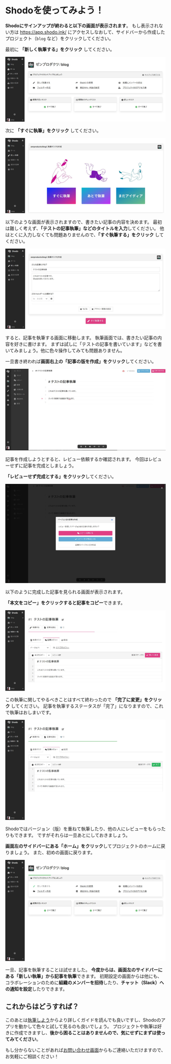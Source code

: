 # Shodoを使ってみよう！

**Shodoにサインアップが終わると以下の画面が表示されます**。
もし表示されない方は https://app.shodo.ink/ にアクセスしなおして、サイドバーから作成したプロジェクト（`blog` など）をクリックしてください。

最初に **「新しく執筆する」をクリック** してください。

![プロジェクト開始時](_img/first/first_1.jpeg)

次に **「すぐに執筆」をクリック** してください。

![執筆を始める](_img/first/first_2.jpeg)

以下のような画面が表示されますので、書きたい記事の内容を決めます。
最初は難しく考えず、**「テストの記事執筆」などのタイトルを入力**してください。
他はとくに入力しなくても問題ありませんので、**「すぐ執筆する」をクリック** してください。

![記事の内容を決める](_img/first/first_3.jpeg)

すると、記事を執筆する画面に移動します。
執筆画面では、書きたい記事の内容を好きに書けます。
まずは試しに「テストの記事を書いています」などを書いてみましょう。他に色々操作してみても問題ありません。

一旦書き終われば**画面右上の「記事の版を作成」をクリック**してください。

![記事の執筆](_img/first/first_4.jpeg)

記事を作成しようとすると、レビュー依頼するか確認されます。
今回はレビューせずに記事を完成としましょう。

**「レビューせず完成とする」をクリック**してください。

![記事を作成する](_img/first/first_5.jpeg)

以下のように完成した記事を見られる画面が表示されます。

**「本文をコピー」をクリックすると記事をコピー**できます。

![記事の完成](_img/first/first_6.jpeg)

この執筆に関してやるべきことはすべて終わったので **「完了に変更」をクリック** してください。
記事を執筆するステータスが「完了」になりますので、これで執筆はおしまいです。

![完了とする](_img/first/first_7.jpeg)

Shodoではバージョン（版）を重ねて執筆したり、他の人にレビューをもらったりもできます。
ですがそれらは一旦あとにしておきましょう。

**画面左のサイドバーにある「ホーム」をクリック**してプロジェクトのホームに戻りましょう。
また、初めの画面に戻ります。

![プロジェクトのホームへ](_img/first/first_10.jpeg)

一旦、記事を執筆することは試せました。
**今度からは、画面左のサイドバーにある「新しい執筆」から記事を執筆**できます。
初期設定の画面からは他にも、コラボレーションのために**組織のメンバーを招待**したり、**チャット（Slack）への通知を設定**したりできます。

## これからはどうすれば？

このあとは[執筆しよう](./create-a-task)からより詳しくガイドを読んでも良いですし、Shodoのアプリを動かして色々と試して見るのも良いでしょう。
プロジェクトや執筆は好きに作成できますし、**後から困ることはありませんので、気にせずにまずは使ってみてください**。

もし分からないことがあれば[お問い合わせ画面](https://shodo.ink/contact/)からもご連絡いただけますので、お気軽にご相談ください！
